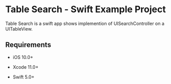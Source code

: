 # Table Search - Swift Example Project

Table Search is a swift app shows implemention of UISearchController on a UITableView. 


## Requirements

* iOS 10.0+

* Xcode 11.0+

* Swift 5.0+
